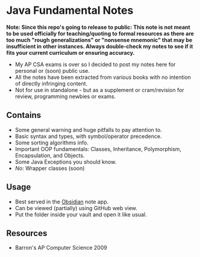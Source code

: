 # Java Fundamental Notes

**Note: Since this repo's going to release to public: This note is not meant to be used officially for teaching/quoting to formal resources as there are too much "rough generalizations" or "nonsense mnemonic" that may be insufficient in other instances. Always double-check my notes to see if it fits your current curriculum or ensuring accuracy.**


- My AP CSA exams is over so I decided to post my notes here for personal or (soon) public use.
- All the notes have been extracted from various books with no intention of directly infringing content.
- Not for use in standalone - but as a supplement or cram/revision for review, programming newbies or exams.


## Contains
- Some general warning and huge pitfalls to pay attention to.
- Basic syntax and types, with symbol/operator precedence.
- Some sorting algorithms info.
- Important OOP fundamentals: Classes, Inheritance, Polymorphism, Encapsulation, and Objects.
- Some Java Exceptions you should know.
- *No*: Wrapper classes (soon)


## Usage
- Best served in the [Obsidian](https://obsidian.md/) note app.
- Can be viewed (partially) using GitHub web view.
- Put the folder inside your vault and open it like usual.


## Resources
- Barron's AP Computer Science 2009
